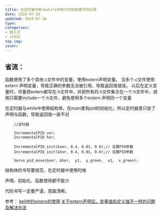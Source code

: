 ```yaml
---
title: 在定时器中断与while中执行代码效果不同记录
date: 2024-07-16 
updated: 2024-07-16  
type:
categories:
- 嵌入式
- stm32
top_img:
cover: 
---
```

## 省流：

函数使用了多个其他.c文件中的变量，使用extern声明变量。
当多个.c文件使用extern 声明变量，导致正确的参数无法被引用，导致返回值错误。
以后在定义变量时，尽量把extern都写在.h文件中，并把所有的.h文件集合在一个.h文件中，调用只需要include一个.h文件，避免使用多个extern 声明同一个变量


在定时器与while中使用结构体，在main里有pid的初始化，所以定时器里只放了声明与函数，导致返回值一直不对

```
    //定时器

  	IncrementalPID ver;
	IncrementalPID hor;
		
  	IncrementalPID_init(&ver, 0.4, 0.01, 0.0);// 设置PID参数
  	IncrementalPID_init(&hor, 0.4, 0.01, 0.0);// 设置PID参数

	Servo_pid_move(&ver, &hor,  y1,  y_green,  x1,  x_green);

```

结构体的书写要规范，在定时器中使用时候

声明、初始化、函数使用都不能少

代码书写一定要严谨，思路清晰。

参考：
[keil中的extern的使用](https://blog.csdn.net/weixin_51370842/article/details/127679618)
[关于extern声明后，变量值和定义值不一样的问题及解决办法](https://blog.csdn.net/z5z5z5z56/article/details/105982306)